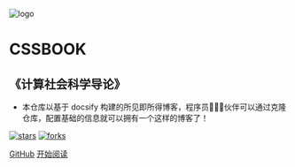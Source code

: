 ![logo](_media/logo.png)

# CSSBOOK

## 《计算社会科学导论》

- 本仓库以基于 docsify 构建的所见即所得博客，程序员👨🏻‍💻伙伴可以通过克隆仓库，配置基础的信息就可以拥有一个这样的博客了！
    
[![stars](https://badgen.net/github/stars/chengjun/cssbook?icon=github&color=4ab8a1)](https://github.com/chengjun/cssbook) [![forks](https://badgen.net/github/forks/chengjun/cssbook?icon=github&color=4ab8a1)](https://github.com/chengjun/cssbook) 

[GitHub](<https://github.com/chengjun/cssbook>)
[开始阅读](README.md)
